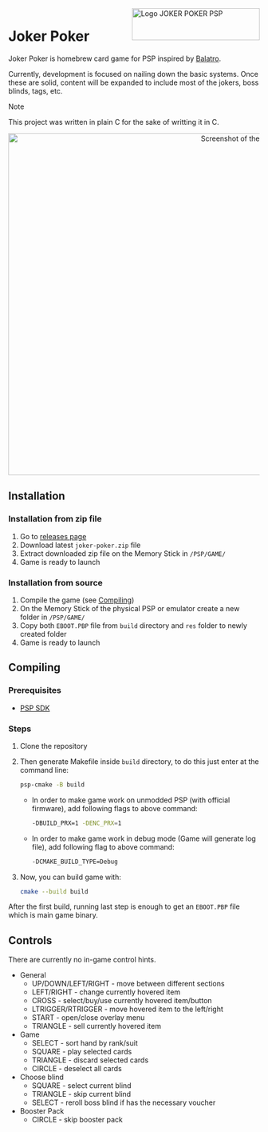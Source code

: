 <img width="256" height="64" alt="Logo JOKER POKER PSP" align="right" src="https://github.com/user-attachments/assets/c1834f0c-3d2f-4a7d-98fa-e89788333080" />

# Joker Poker

Joker Poker is homebrew card game for PSP inspired by [Balatro](https://www.playbalatro.com).

Currently, development is focused on nailing down the basic systems.
Once these are solid, content will be expanded to include most of the jokers, boss blinds, tags, etc.

> [!NOTE]
> This project was written in plain C for the sake of writting it in C.

<p align="center">
   <img width="1072" height="684" alt="Screenshot of the game running on an emulator" src="https://github.com/user-attachments/assets/106bdeb9-f2c1-4512-923a-648d739b4a75" />
</p>

## Installation

### Installation from zip file

1. Go to [releases page](https://github.com/kwerenta/joker-poker/releases)
1. Download latest `joker-poker.zip` file
1. Extract downloaded zip file on the Memory Stick in `/PSP/GAME/`
1. Game is ready to launch

### Installation from source

1. Compile the game (see [Compiling](#compiling))
1. On the Memory Stick of the physical PSP or emulator create a new folder in `/PSP/GAME/`
1. Copy both `EBOOT.PBP` file from `build` directory and `res` folder to newly created folder
1. Game is ready to launch

## Compiling

### Prerequisites

- [PSP SDK](https://pspdev.github.io)

### Steps

1. Clone the repository

2. Then generate Makefile inside `build` directory, to do this just enter at the command line:

   ```sh
   psp-cmake -B build
   ```

   - In order to make game work on unmodded PSP (with official firmware), add following flags to above command:

     ```sh
     -DBUILD_PRX=1 -DENC_PRX=1
     ```

   - In order to make game work in debug mode (Game will generate log file), add following flag to above command:
     ```sh
     -DCMAKE_BUILD_TYPE=Debug
     ```

3. Now, you can build game with:
   ```sh
   cmake --build build
   ```

After the first build, running last step is enough to get an `EBOOT.PBP` file which is main game binary.

## Controls

There are currently no in-game control hints.

- General
  - UP/DOWN/LEFT/RIGHT - move between different sections
  - LEFT/RIGHT - change currently hovered item
  - CROSS - select/buy/use currently hovered item/button
  - LTRIGGER/RTRIGGER - move hovered item to the left/right
  - START - open/close overlay menu
  - TRIANGLE - sell currently hovered item
- Game
  - SELECT - sort hand by rank/suit
  - SQUARE - play selected cards
  - TRIANGLE - discard selected cards
  - CIRCLE - deselect all cards
- Choose blind
  - SQUARE - select current blind
  - TRIANGLE - skip current blind
  - SELECT - reroll boss blind if has the necessary voucher
- Booster Pack
  - CIRCLE - skip booster pack
